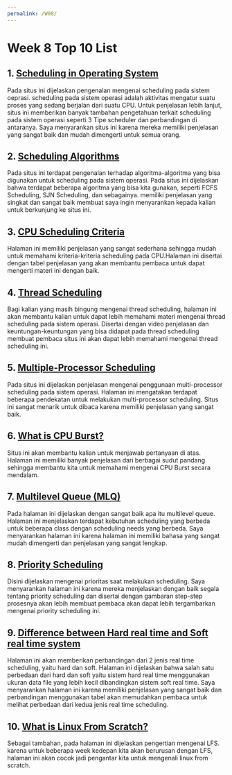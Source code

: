 ```yaml
---
permalink: /W08/
---
```


# Week 8 Top 10 List

## 1. [Scheduling in Operating System](https://www.tutorialspoint.com/operating_system/os_process_scheduling.htm) <br>
Pada situs ini dijelaskan pengenalan mengenai scheduling pada sistem oeprasi. scheduling pada sistem operasi adalah aktivitas mengatur suatu proses yang sedang berjalan dari suatu CPU. Untuk penjelasan lebih lanjut, situs ini memberikan banyak tambahan pengetahuan terkait scheduling pada sistem operasi seperti 3 Tipe scheduler dan perbandingan di antaranya. Saya menyarankan situs ini karena mereka memiliki penjelasan yang sangat baik dan mudah dimengerti untuk semua orang.
## 2. [Scheduling Algorithms](https://www.tutorialspoint.com/operating_system/os_process_scheduling_algorithms.htm)<br>
Pada situs ini terdapat pengenalan terhadap algoritma-algoritma yang bisa digunakan untuk scheduling pada sistem operasi. Pada situs ini dijelaskan bahwa terdapat beberapa algoritma yang bisa kita gunakan, seperti FCFS Scheduling, SJN Scheduling, dan sebagainya. memiliki penjelasan yang singkat dan sangat baik membuat saya ingin menyarankan kepada kalian untuk berkunjung ke situs ini.
## 3. [CPU Scheduling Criteria](https://www.krivalar.com/OS-CPU-scheduling-criteria)<br>
Halaman ini memiliki penjelasan yang sangat sederhana sehingga mudah untuk memahami kriteria-kriteria scheduling pada CPU.Halaman ini disertai dengan tabel penjelasan yang akan membantu pembaca untuk dapat mengerti materi ini dengan baik.
## 4. [Thread Scheduling](https://www.geeksforgeeks.org/thread-scheduling/)<br>
Bagi kalian yang masih bingung mengenai thread scheduling, halaman ini akan membantu kalian untuk dapat lebih memahami materi mengenai thread scheduling pada sistem operasi. Disertai dengan video penjelasan dan keuntungan-keuntungan yang bisa didapat pada thread scheduling membuat pembaca situs ini akan dapat lebih memahami mengenai thread scheduling ini.
## 5. [Multiple-Processor Scheduling](https://www.geeksforgeeks.org/multiple-processor-scheduling-in-operating-system/)<br>
Pada situs ini dijelaskan penjelasan mengenai penggunaan multi-processor scheduling pada sistem operasi. Halaman ini mengatakan terdapat beberapa pendekatan untuk melakukan multi-processor scheduling. Situs ini sangat menarik untuk dibaca karena memiliki penjelasan yang sangat baik.
## 6. [What is CPU Burst?](hhttps://www.quora.com/What-is-meant-by-CPU-Burst-and-I-O-Burst?share=1)<br>
Situs ini akan membantu kalian untuk menjawab pertanyaan di atas. Halaman ini memiliki banyak penjelasan dari berbagai sudut pandang sehingga membantu kita untuk memahami mengenai CPU Burst secara mendalam.
## 7. [Multilevel Queue (MLQ)](https://www.geeksforgeeks.org/multilevel-queue-mlq-cpu-scheduling/)<br>
Pada halaman ini dijelaskan dengan sangat baik apa itu multilevel queue. Halaman ini menjelaskan terdapat kebutuhan scheduling yang berbeda untuk beberapa class dengan scheduling needs yang berbeda. Saya menyarankan halaman ini karena halaman ini memiliki bahasa yang sangat mudah dimengerti dan penjelasan yang sangat lengkap.
## 8. [Priority Scheduling](https://www.guru99.com/priority-scheduling-program.html)<br>
Disini dijelaskan mengenai prioritas saat melakukan scheduling. Saya menyarankan halaman ini karena mereka menjelaskan dengan baik segala tentang priority scheduling dan disertai dengan gambaran step-step prosesnya akan lebih membuat pembaca akan dapat lebih tergambarkan mengenai priority scheduling ini.
## 9. [Difference between Hard real time and Soft real time system](https://www.geeksforgeeks.org/difference-between-hard-real-time-and-soft-real-time-system/)<br>
Halaman ini akan memberikan perbandingan dari 2 jenis real time scheduling, yaitu hard dan soft. Halaman ini dijelaskan bahwa salah satu perbedaan dari hard dan soft yaitu sistem hard real time menggunakan ukuran data file yang lebih kecil dibandingkan sistem soft real time. Saya menyarankan halaman ini karena memiliki penjelasan yang sangat baik dan perbandingan menggunakan tabel akan memudahkan pembaca untuk melihat perbedaan dari kedua jenis real time scheduling.
## 10. [What is Linux From Scratch?](https://www.linuxfromscratch.org/lfs/)<br>
Sebagai tambahan, pada halaman ini dijelaskan pengertian mengenai LFS. karena untuk beberapa week kedepan kita akan berurusan dengan LFS, halaman ini akan cocok jadi pengantar kita untuk mengenali linux from scratch.
